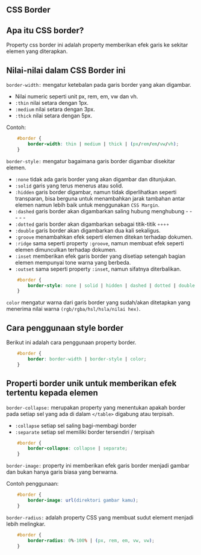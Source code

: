 ## CSS Border

## Apa itu CSS border?

Property css border ini adalah property memberikan efek garis ke sekitar elemen yang diterapkan.

## Nilai-nilai dalam CSS Border ini

`border-width:` mengatur ketebalan pada garis border yang akan digambar.

- Nilai numeric seperti unit px, rem, em, vw dan vh.
- `:thin` nilai setara dengan 1px.
- `:medium` nilai setara dengan 3px.
- `:thick` nilai setara dengan 5px.

Contoh:

```css
    #border {
        border-width: thin | medium | thick | (px/rem/em/vw/vh);
    }
```

`border-style:` mengatur bagaimana garis border digambar disekitar elemen.

- `:none` tidak ada garis border yang akan digambar dan ditunjukan.
- `:solid` garis yang terus menerus atau solid.
- `:hidden` garis border digambar, namun tidak diperlihatkan seperti transparan, bisa berguna untuk menambahkan jarak tambahan antar elemen namun lebih baik untuk menggunakan `CSS Margin`.
- `:dashed` garis border akan digambarkan saling hubung menghubung - - - - -
- `:dotted` garis border akan digambarkan sebagai titik-titik ◦◦◦◦
- `:double` garis border akan digambarkan dua kali sekaligus.
- `:groove` menambahkan efek seperti elemen ditekan terhadap dokumen.
- `:ridge` sama seperti property `:groove`, namun membuat efek seperti elemen dimunculkan terhadap dokumen.
- `:inset` memberikan efek garis border yang disetiap setengah bagian elemen mempunyai tone warna yang berbeda.
- `:outset` sama seperti property `:inset`, namun sifatnya diterbalikan.

```css
    #border {
        border-style: none | solid | hidden | dashed | dotted | double | groove | ridge | inset | outset;
    }
```

`color` mengatur warna dari garis border yang sudah/akan ditetapkan yang menerima nilai warna `(rgb/rgba/hsl/hsla/nilai hex)`.

## Cara penggunaan style border

Berikut ini adalah cara penggunaan property border.

```css
    #border {
        border: border-width | border-style | color;
    }
```

## Properti border unik untuk memberikan efek tertentu kepada elemen

`border-collapse:` merupakan property yang menentukan apakah border pada setiap sel yang ada di dalam `</table>` digabung atau terpisah.

- `:collapse` setiap sel saling bagi-membagi border
- `:separate` setiap sel memiliki border tersendiri / terpisah

```css
    #border {
        border-collapse: collapse | separate;
    }
```

`border-image:` property ini memberikan efek garis border menjadi gambar dan bukan hanya garis biasa yang berwarna.

Contoh penggunaan:

```css
    #border {
        border-image: url(direktori gambar kamu);
    }
```

`border-radius:` adalah property CSS yang membuat sudut element menjadi lebih melingkar.

```css
    #border {
        border-radius: 0%-100% | (px, rem, em, vw, vw);
    }
```

